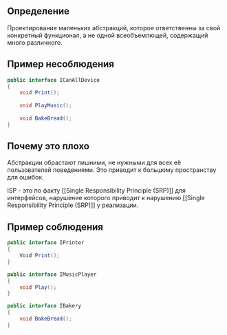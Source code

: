 ## Определение

Проектирование маленьких абстракций, которое ответственны за свой конкретный функционал, а не одной всеобъемлющей, содержащий много различного.

## Пример несоблюдения

```C#
public interface ICanAllDevice
{
	void Print();
	
	void PlayMusic();
	
	void BakeBread();
}
```

## Почему это плохо

Абстракции обрастают лишними, не нужными для всех её пользователей поведениями. Это приводит к большому пространству для ошибок.

ISP - это по факту [[Single Responsibility Principle (SRP)]] для интерфейсов, нарушение которого приводит к нарушению [[Single Responsibility Principle (SRP)]] у реализации.

## Пример соблюдения

```C#
public interface IPrinter
{
	Void Print();
}

public interface IMusicPlayer
{
	void Play();
}

public interface IBakery
{
	void BakeBread();
}
```


